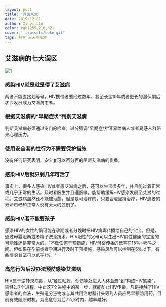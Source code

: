 ```yaml
---
layout: post
title: '弃医从文'
date: 2019-12-01
author: Xinyi Liu
color: rgb(255,210,32)
cover: '../assets/boke.gif'
tags: 科室 天天写推文
---
```


## 艾滋病的七大误区
![1]({{"../assets/aids.webp"|absolute_url}})

### 感染HIV就是就是得了艾滋病

两者不能直接划等号，HIV携带者要经过数年、甚至长达10年或者更长的潜伏期后才会发展成为艾滋病患者。

### 根据艾滋病的“早期症状”判别艾滋病

判断艾滋病必须通过专门的检查，过分强调“早期症状“容易给病人或者易感人群带来心理压力。

### 使用安全套的性行为不需要保护措施

没有任何研究表明，安全套可以百分百的阻断艾滋病的传播。

### 感染HIV后就只剩几年可活了

事实上，很多人感染HIV或者患艾滋病之后，还可以生活很多年，并且能过着正常或几乎正常的生活。及时看医生并且遵医嘱，能帮助缓解HIV感染发展至艾滋的过程。艾滋病虽然还不能被治愈，但是是可治疗的，只要合理坚持治疗，HIV患者的寿命已经和正常人没有太大的区别了。

### 感染HIV者不能要孩子

感染HIV的女性的确可能在孕期或者分娩时把HIV病毒传播给自己的宝宝。但是，通过母婴阻断或者精子洗涤技术，HIV阳性的父母可以生出HIV阴性健康的宝宝的可能性还是非常大的。"不做任何干预措施，HIV母婴传播的概率在15%-45%之间。但如果在孕前或者孕期进行及时干预措施，感染风险可以控制在5%以下，有些情况甚至可以低于1%。"

### 高危行为后没办法预防感染艾滋病

HIV属于逆转录病毒，从“经过粘膜、创伤等处进入人体血液”到“构成HIV感染”，需经过7个进程，中止这7个进程中的某一步，就能防止HIV传染。凡是接触了HIV感染者的血液，生殖道分泌物或与其共用注射器针头等的人员应尽早预防用药。目前有效阻断时机，为高危行为后72小时内，越早越好。
